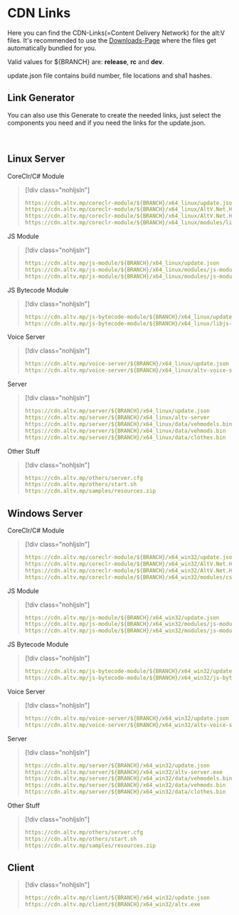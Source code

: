 # CDN Links

Here you can find the CDN-Links(=Content Delivery Network) for the alt:V files. It's recommended to use the [Downloads-Page](https://altv.mp/#/downloads) where the files get automatically bundled for you.

Valid values for ${BRANCH} are: **release**, **rc** and **dev**.

update.json file contains build number, file locations and sha1 hashes.

## Link Generator

<p>You can also use this Generate to create the needed links, just select the components you need and if you need the links for the update.json.
<div id="CDN_Link_Generator-interface" style="display: flex; justify-content: space-between; max-width: 800px;"> </div>
</br>
<div id="CDN_Link_Generator-links"> </div>

<script>
    const branchArray = ["release", "rc", "dev"];
    const osArray = ["x64_win32", "x64_linux"];

    document.getElementById("CDN_Link_Generator-interface").innerHTML = generateInterface();

    function generateInterface()
    {
        let interfaceStr = "";

        interfaceStr += "<div><select name='branch' id='branch'>";
        for(let i=0; i < branchArray.length; i++)
        {
            interfaceStr += "<option value='" + i + "'>" + branchArray[i] + "</option>"
        }
        interfaceStr += "</select></div>";

        interfaceStr += "<div><select name='os' id='os'>";
        for(let i=0; i < osArray.length; i++)
        {
            interfaceStr += "<option value='" + i + "'>" + osArray[i] + "</option>"
        }
        
        interfaceStr += "</select></div>";

        interfaceStr += "<div><input type='checkbox' id='server' name='server' value='server'><label for='server'>server</label></div>";
        interfaceStr += "<div><input type='checkbox' id='voice' name='voice' value='voice'><label for='voice'>voice</label></div>";
        interfaceStr += "<div><input type='checkbox' id='csharp' name='csharp' value='csharp'><label for='csharp'>csharp-module</label></div>";
        interfaceStr += "<div><input type='checkbox' id='javascript' name='javascript' value='javascript'><label for='javascript'>js-module</label></div>";
        interfaceStr += "<div><input type='checkbox' id='js-bytecode' name='js-bytecode' value='js-bytecode'><label for='js-bytecode'>js-bytecode-module</label></div>";
        interfaceStr += "<div><input type='checkbox' id='update' name='update' value='update'><label for='update'>update.json</label></div>";

        interfaceStr += "<div><button id='generate' onclick='generate()'>Generate Links</button></div>";

        interfaceStr += "</br>";

        return interfaceStr;
    }

    function generate()
    {
        let branch = document.getElementById("branch").value;
        let os = document.getElementById("os").value;
        let update = document.getElementById("update").checked;
        let server = document.getElementById("server").checked;
        let voice = document.getElementById("voice").checked;
        let csharp = document.getElementById("csharp").checked;
        let javascript = document.getElementById("javascript").checked;
        let bytecodeModule = document.getElementById("js-bytecode").checked;

        document.getElementById("CDN_Link_Generator-links").innerHTML = generateLinks([server, voice, csharp, javascript, bytecodeModule],branch,os,update);
    }

    function generateLinks(selection, branchIndex, osIndex, listUpdate)
    {
        let returnStr = "";
        returnStr += "<pre>";

        if(selection[0])
            returnStr += generateServerLinks(branchIndex, osIndex, listUpdate);

        if(selection[1])
            returnStr += generateVoiceServerLinks(branchIndex, osIndex, listUpdate);

        if(selection[2])
            returnStr += generateCSLinks(branchIndex, osIndex, listUpdate);

        if(selection[3])
            returnStr += generateJSLinks(branchIndex, osIndex, listUpdate);

        if (selection[4]) {
            returnStr += generateJSBytecodeLinks(branchIndex, osIndex, listUpdate);
        }

        if(!selection[0] && !selection[1] && !selection[2] && !selection[3] && !selection[4])
            returnStr += "You didn't select any components :(";

        returnStr += "<\/pre>";

        return returnStr;
    }

    function generateServerLinks(branchIndex, osIndex, listUpdate)
    {
        let returnStr = "";

        if(listUpdate)
            returnStr += "https://cdn.altv.mp/server/" + branchArray[branchIndex] + "/" + osArray[osIndex] + "/update.json</br>"

        if(osIndex == 0)
            returnStr += "https://cdn.altv.mp/server/" + branchArray[branchIndex] + "/" + osArray[osIndex] + "/altv-server.exe</br>";
        else
            returnStr += "https://cdn.altv.mp/server/" + branchArray[branchIndex] + "/" + osArray[osIndex] + "/altv-server</br>";

        returnStr += "https://cdn.altv.mp/server/" + branchArray[branchIndex] + "/" + osArray[osIndex] + "/data/vehmodels.bin</br>";
        returnStr += "https://cdn.altv.mp/server/" + branchArray[branchIndex] + "/" + osArray[osIndex] + "/data/vehmods.bin</br>"
        returnStr += "https://cdn.altv.mp/server/" + branchArray[branchIndex] + "/" + osArray[osIndex] + "/data/clothes.bin</br>"

        return returnStr;
    }

    function generateVoiceServerLinks(branchIndex, osIndex, listUpdate)
    {
        let returnStr = "";

        if(listUpdate)
            returnStr += "https://cdn.altv.mp/voice-server/" + branchArray[branchIndex] + "/" + osArray[osIndex] + "/update.json</br>";

        if(osIndex == 0)
            returnStr += "https://cdn.altv.mp/voice-server/" + branchArray[branchIndex] + "/" + osArray[osIndex] + "/altv-voice-server.exe</br>";
        else
            returnStr += "https://cdn.altv.mp/voice-server/" + branchArray[branchIndex] + "/" + osArray[osIndex] + "/altv-voice-server</br>";

        return returnStr;
    }

    function generateCSLinks(branchIndex, osIndex, listUpdate)
    {
        let returnStr = "";

        if(listUpdate)
            returnStr += "https://cdn.altv.mp/coreclr-module/" + branchArray[branchIndex] + "/" + osArray[osIndex] + "/update.json</br>";

        returnStr += "https://cdn.altv.mp/coreclr-module/" + branchArray[branchIndex] + "/" + osArray[osIndex] + "/AltV.Net.Host.dll</br>";
        returnStr += "https://cdn.altv.mp/coreclr-module/" + branchArray[branchIndex] + "/" + osArray[osIndex] + "/AltV.Net.Host.runtimeconfig.json</br>";

        if(osIndex == 0)
            returnStr += "https://cdn.altv.mp/coreclr-module/" + branchArray[branchIndex] + "/" + osArray[osIndex] + "/modules/csharp-module.dll</br>";
        else
            returnStr += "https://cdn.altv.mp/coreclr-module/" + branchArray[branchIndex] + "/" + osArray[osIndex] + "/modules/libcsharp-module.so</br>";

        return returnStr;
    }

    function generateJSLinks(branchIndex, osIndex, listUpdate)
    {
        let returnStr = "";

        if(listUpdate)
            returnStr += "https://cdn.altv.mp/js-module/" + branchArray[branchIndex] + "/" + osArray[osIndex] + "/update.json</br>";

        if(osIndex == 0)
            returnStr += "https://cdn.altv.mp/js-module/" + branchArray[branchIndex] + "/" + osArray[osIndex] + "/modules/js-module/libnode.dll</br>";
        else
            returnStr += "https://cdn.altv.mp/js-module/" + branchArray[branchIndex] + "/" + osArray[osIndex] + "/modules/js-module/libnode.so.83</br>";

        if(osIndex == 0)
            returnStr += "https://cdn.altv.mp/js-module/" + branchArray[branchIndex] + "/" + osArray[osIndex] + "/modules/js-module/js-module.dll</br>";
        else
            returnStr += "https://cdn.altv.mp/js-module/" + branchArray[branchIndex] + "/" + osArray[osIndex] + "/modules/js-module/libjs-module.so</br>";

        return returnStr;
    }

    function generateJSBytecodeLinks(branchIndex, osIndex, listUpdate)
    {
        let returnStr = "";

        if(listUpdate)
            returnStr += "https://cdn.altv.mp/js-bytecode-module/" + branchArray[branchIndex] + "/" + osArray[osIndex] + "/update.json</br>";

        if(osIndex == 0)
            returnStr += "https://cdn.altv.mp/js-bytecode-module/" + branchArray[branchIndex] + "/" + osArray[osIndex] + "/js-bytecode-module.dll</br>";
        else
            returnStr += "https://cdn.altv.mp/js-bytecode-module/" + branchArray[branchIndex] + "/" + osArray[osIndex] + "/libjs-bytecode-module.so</br>";

        return returnStr;
    }
</script>
## Linux Server

CoreClr/C# Module
> [!div class="nohljsln"]
>```yaml
>https://cdn.altv.mp/coreclr-module/${BRANCH}/x64_linux/update.json
>https://cdn.altv.mp/coreclr-module/${BRANCH}/x64_linux/AltV.Net.Host.dll
>https://cdn.altv.mp/coreclr-module/${BRANCH}/x64_linux/AltV.Net.Host.runtimeconfig.json
>https://cdn.altv.mp/coreclr-module/${BRANCH}/x64_linux/modules/libcsharp-module.so
>```

JS Module
> [!div class="nohljsln"]
>```yaml
>https://cdn.altv.mp/js-module/${BRANCH}/x64_linux/update.json
>https://cdn.altv.mp/js-module/${BRANCH}/x64_linux/modules/js-module/libjs-module.so
>https://cdn.altv.mp/js-module/${BRANCH}/x64_linux/modules/js-module/libnode.so.83
>```

JS Bytecode Module
> [!div class="nohljsln"]
>```yaml
>https://cdn.altv.mp/js-bytecode-module/${BRANCH}/x64_linux/update.json
>https://cdn.altv.mp/js-bytecode-module/${BRANCH}/x64_linux/libjs-bytecode-module.so
>```

Voice Server
> [!div class="nohljsln"]
>```yaml
>https://cdn.altv.mp/voice-server/${BRANCH}/x64_linux/update.json
>https://cdn.altv.mp/voice-server/${BRANCH}/x64_linux/altv-voice-server
>```

Server
> [!div class="nohljsln"]
>```yaml
>https://cdn.altv.mp/server/${BRANCH}/x64_linux/update.json
>https://cdn.altv.mp/server/${BRANCH}/x64_linux/altv-server
>https://cdn.altv.mp/server/${BRANCH}/x64_linux/data/vehmodels.bin
>https://cdn.altv.mp/server/${BRANCH}/x64_linux/data/vehmods.bin
>https://cdn.altv.mp/server/${BRANCH}/x64_linux/data/clothes.bin
>```

Other Stuff
> [!div class="nohljsln"]
>```yaml
>https://cdn.altv.mp/others/server.cfg
>https://cdn.altv.mp/others/start.sh
>https://cdn.altv.mp/samples/resources.zip
>```

## Windows Server

CoreClr/C# Module
> [!div class="nohljsln"]
>```yaml
>https://cdn.altv.mp/coreclr-module/${BRANCH}/x64_win32/update.json
>https://cdn.altv.mp/coreclr-module/${BRANCH}/x64_win32/AltV.Net.Host.dll
>https://cdn.altv.mp/coreclr-module/${BRANCH}/x64_win32/AltV.Net.Host.runtimeconfig.json
>https://cdn.altv.mp/coreclr-module/${BRANCH}/x64_win32/modules/csharp-module.dll
>```

JS Module
> [!div class="nohljsln"]
>```yaml
>https://cdn.altv.mp/js-module/${BRANCH}/x64_win32/update.json
>https://cdn.altv.mp/js-module/${BRANCH}/x64_win32/modules/js-module/js-module.dll
>https://cdn.altv.mp/js-module/${BRANCH}/x64_win32/modules/js-module/libnode.dll
>```

JS Bytecode Module
> [!div class="nohljsln"]
>```yaml
>https://cdn.altv.mp/js-bytecode-module/${BRANCH}/x64_win32/update.json
>https://cdn.altv.mp/js-bytecode-module/${BRANCH}/x64_win32/js-bytecode-module.dll
>```

Voice Server
> [!div class="nohljsln"]
>```yaml
>https://cdn.altv.mp/voice-server/${BRANCH}/x64_win32/update.json
>https://cdn.altv.mp/voice-server/${BRANCH}/x64_win32/altv-voice-server.exe
>```

Server
> [!div class="nohljsln"]
>```yaml
>https://cdn.altv.mp/server/${BRANCH}/x64_win32/update.json
>https://cdn.altv.mp/server/${BRANCH}/x64_win32/altv-server.exe
>https://cdn.altv.mp/server/${BRANCH}/x64_win32/data/vehmodels.bin
>https://cdn.altv.mp/server/${BRANCH}/x64_win32/data/vehmods.bin
>https://cdn.altv.mp/server/${BRANCH}/x64_win32/data/clothes.bin
>```

Other Stuff
> [!div class="nohljsln"]
>```yaml
>https://cdn.altv.mp/others/server.cfg
>https://cdn.altv.mp/others/start.sh
>https://cdn.altv.mp/samples/resources.zip
>```

## Client
> [!div class="nohljsln"]
>```yaml
>https://cdn.altv.mp/client/${BRANCH}/x64_win32/update.json
>https://cdn.altv.mp/client/${BRANCH}/x64_win32/altv.exe
>```